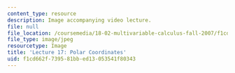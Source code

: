 ```yaml
---
content_type: resource
description: Image accompanying video lecture.
file: null
file_location: /coursemedia/18-02-multivariable-calculus-fall-2007/f1cd662f739581bbed13053541f80343_17.jpg
file_type: image/jpeg
resourcetype: Image
title: 'Lecture 17: Polar Coordinates'
uid: f1cd662f-7395-81bb-ed13-053541f80343
---
```

